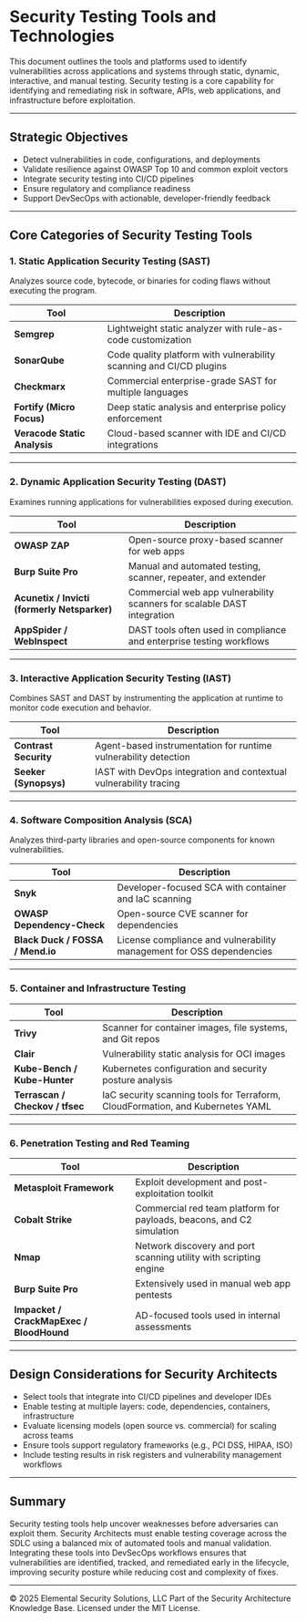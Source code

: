 # Security Testing Tools and Technologies

This document outlines the tools and platforms used to identify vulnerabilities across applications and systems through static, dynamic, interactive, and manual testing. Security testing is a core capability for identifying and remediating risk in software, APIs, web applications, and infrastructure before exploitation.

---

## Strategic Objectives

- Detect vulnerabilities in code, configurations, and deployments
- Validate resilience against OWASP Top 10 and common exploit vectors
- Integrate security testing into CI/CD pipelines
- Ensure regulatory and compliance readiness
- Support DevSecOps with actionable, developer-friendly feedback

---

## Core Categories of Security Testing Tools

### 1. Static Application Security Testing (SAST)
Analyzes source code, bytecode, or binaries for coding flaws without executing the program.

| Tool | Description |
|------|-------------|
| **Semgrep** | Lightweight static analyzer with rule-as-code customization |
| **SonarQube** | Code quality platform with vulnerability scanning and CI/CD plugins |
| **Checkmarx** | Commercial enterprise-grade SAST for multiple languages |
| **Fortify (Micro Focus)** | Deep static analysis and enterprise policy enforcement |
| **Veracode Static Analysis** | Cloud-based scanner with IDE and CI/CD integrations |

---

### 2. Dynamic Application Security Testing (DAST)
Examines running applications for vulnerabilities exposed during execution.

| Tool | Description |
|------|-------------|
| **OWASP ZAP** | Open-source proxy-based scanner for web apps |
| **Burp Suite Pro** | Manual and automated testing, scanner, repeater, and extender |
| **Acunetix / Invicti (formerly Netsparker)** | Commercial web app vulnerability scanners for scalable DAST integration |
| **AppSpider / WebInspect** | DAST tools often used in compliance and enterprise testing workflows |

---

### 3. Interactive Application Security Testing (IAST)
Combines SAST and DAST by instrumenting the application at runtime to monitor code execution and behavior.

| Tool | Description |
|------|-------------|
| **Contrast Security** | Agent-based instrumentation for runtime vulnerability detection |
| **Seeker (Synopsys)** | IAST with DevOps integration and contextual vulnerability tracing |

---

### 4. Software Composition Analysis (SCA)
Analyzes third-party libraries and open-source components for known vulnerabilities.

| Tool | Description |
|------|-------------|
| **Snyk** | Developer-focused SCA with container and IaC scanning |
| **OWASP Dependency-Check** | Open-source CVE scanner for dependencies |
| **Black Duck / FOSSA / Mend.io** | License compliance and vulnerability management for OSS dependencies |

---

### 5. Container and Infrastructure Testing

| Tool | Description |
|------|-------------|
| **Trivy** | Scanner for container images, file systems, and Git repos |
| **Clair** | Vulnerability static analysis for OCI images |
| **Kube-Bench / Kube-Hunter** | Kubernetes configuration and security posture analysis |
| **Terrascan / Checkov / tfsec** | IaC security scanning tools for Terraform, CloudFormation, and Kubernetes YAML

---

### 6. Penetration Testing and Red Teaming

| Tool | Description |
|------|-------------|
| **Metasploit Framework** | Exploit development and post-exploitation toolkit |
| **Cobalt Strike** | Commercial red team platform for payloads, beacons, and C2 simulation |
| **Nmap** | Network discovery and port scanning utility with scripting engine |
| **Burp Suite Pro** | Extensively used in manual web app pentests |
| **Impacket / CrackMapExec / BloodHound** | AD-focused tools used in internal assessments

---

## Design Considerations for Security Architects

- Select tools that integrate into CI/CD pipelines and developer IDEs
- Enable testing at multiple layers: code, dependencies, containers, infrastructure
- Evaluate licensing models (open source vs. commercial) for scaling across teams
- Ensure tools support regulatory frameworks (e.g., PCI DSS, HIPAA, ISO)
- Include testing results in risk registers and vulnerability management workflows

---

## Summary

Security testing tools help uncover weaknesses before adversaries can exploit them. Security Architects must enable testing coverage across the SDLC using a balanced mix of automated tools and manual validation. Integrating these tools into DevSecOps workflows ensures that vulnerabilities are identified, tracked, and remediated early in the lifecycle, improving security posture while reducing cost and complexity of fixes.

---
© 2025 Elemental Security Solutions, LLC
Part of the Security Architecture Knowledge Base.
Licensed under the MIT License.
